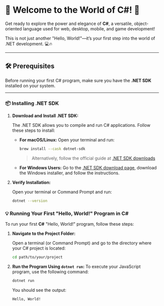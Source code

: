 # 🚀 Welcome to the World of C#! 🌟

Get ready to explore the power and elegance of **C#**, a versatile, object-oriented language used for web, desktop, mobile, and game development!

This is not just another "Hello, World!"—it’s your first step into the world of .NET development. 💻🔥

---

## 🛠️ Prerequisites

Before running your first C# program, make sure you have the **.NET SDK** installed on your system.

---

### 📦 Installing .NET SDK

1. **Download and Install .NET SDK:**

   The .NET SDK allows you to compile and run C# applications. Follow these steps to install:

   - **For macOS/Linux:**
     Open your terminal and run:

     ```bash
     brew install --cask dotnet-sdk
     ```

     > Alternatively, follow the official guide at [.NET SDK downloads](https://dotnet.microsoft.com/download)

   - **For Windows Users:**
     Go to the [.NET SDK download page](https://dotnet.microsoft.com/download), download the Windows installer, and follow the instructions.

2. **Verify Installation:**

   Open your terminal or Command Prompt and run:

   ```bash
   dotnet --version
    ```
### 💡 Running Your First "Hello, World!" Program in C#

To run your first **C#** "Hello, World!" program, follow these steps:

1. **Navigate to the Project Folder:**

   Open a terminal (or Command Prompt) and go to the directory where your C# project is located:

   ```bash
   cd path/to/your/project
   ```
2. **Run the Program Using `dotnet run`:**
  To execute your JavaScript program, use the following command:
    ```bash
    dotnet run
    ```
      You should see the output:
      ```
      Hello, World!
      ```

